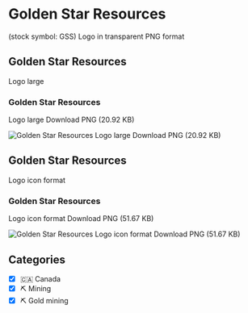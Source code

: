 # Golden Star Resources
 (stock symbol: GSS) Logo in transparent PNG format

## Golden Star Resources
 Logo large

### Golden Star Resources
 Logo large Download PNG (20.92 KB)

![Golden Star Resources
 Logo large Download PNG (20.92 KB)](/img/orig/GSS_BIG-e509741d.png)

## Golden Star Resources
 Logo icon format

### Golden Star Resources
 Logo icon format Download PNG (51.67 KB)

![Golden Star Resources
 Logo icon format Download PNG (51.67 KB)](/img/orig/GSS-5822361c.png)



## Categories
- [x] 🇨🇦 Canada
- [x] ⛏️ Mining
- [x] ⛏️ Gold mining
